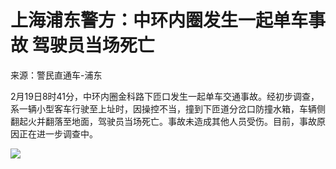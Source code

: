 # 上海浦东警方：中环内圈发生一起单车事故 驾驶员当场死亡

来源：警民直通车-浦东

2月19日8时41分，中环内圈金科路下匝口发生一起单车交通事故。经初步调查，系一辆小型客车行驶至上址时，因操控不当，撞到下匝道分岔口防撞水箱，车辆侧翻起火并翻落至地面，驾驶员当场死亡。事故未造成其他人员受伤。目前，事故原因正在进一步调查中。
​​​​

![](https://inews.gtimg.com/newsapp_bt/0/15674395580/1000)

